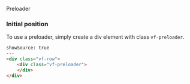 Preloader

### Initial position

To use a preloader, simply create a div element with class `vf-preloader`.


```html
showSource: true
---
<div class="vf-row">
	<div class="vf-preloader">
 	</div>
</div>
```
